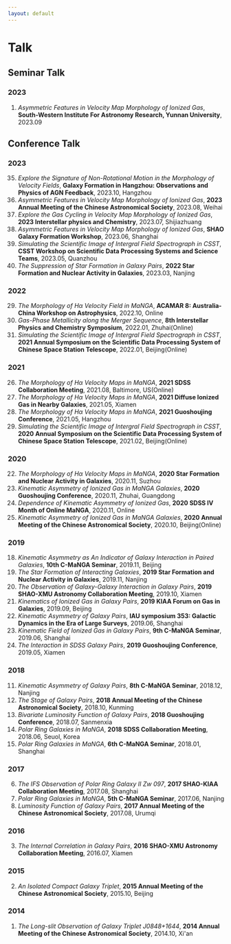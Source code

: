```yaml
---
layout: default
---
```


# Talk

## Seminar Talk

### 2023

1. *Asymmetric Features in Velocity Map Morphology of Ionized Gas*, **South-Western Institute For Astronomy Research, Yunnan University**, 2023.09

## Conference Talk

### 2023

35. *Explore the Signature of Non-Rotational Motion in the Morphology of Velocity Fields*, **Galaxy Formation in Hangzhou: Observations and Physics of AGN Feedback**, 2023.10, Hangzhou
34. *Asymmetric Features in Velocity Map Morphology of Ionized Gas*, **2023 Annual Meeting of the Chinese Astronomical Society**, 2023.08, Weihai
33. *Explore the Gas Cycling in Velocity Map Morphology of Ionized Gas*, **2023 Interstellar physics and Chemistry**, 2023.07, Shijiazhuang
32. *Asymmetric Features in Velocity Map Morphology of Ionized Gas*, **SHAO Galaxy Formation Workshop**, 2023.06, Shanghai
31. *Simulating the Scientific Image of Intergral Field Spectrograph in CSST*, **CSST Workshop on Scientific Data Processing Systems and Science Teams**, 2023.05, Quanzhou
30. *The Suppression of Star Formation in Galaxy Pairs*, **2022 Star Formation and Nuclear Activity in Galaxies**, 2023.03, Nanjing

### 2022

29. *The Morphology of Hα Velocity Field in MaNGA*, **ACAMAR 8: Australia-China Workshop on Astrophysics**, 2022.10, Online
28. *Gas-Phase Metallicity along the Merger Sequence*, **8th Interstellar Physics and Chemistry Symposium**, 2022.01, Zhuhai(Online)
27. *Simulating the Scientific Image of Intergral Field Spectrograph in CSST*, **2021 Annual Symposium on the Scientific Data Processing System of Chinese Space Station Telescope**, 2022.01, Beijing(Online)

### 2021

26. *The Morphology of Hα Velocity Maps in MaNGA*, **2021 SDSS Collaboration Meeting**, 2021.08, Baltimore, US(Online)
25. *The Morphology of Hα Velocity Maps in MaNGA*, **2021 Diffuse Ionized Gas in Nearby Galaxies**, 2021.05, Xiamen
24. *The Morphology of Hα Velocity Maps in MaNGA*, **2021 Guoshoujing Conference**, 2021.05, Hangzhou
23. *Simulating the Scientific Image of Intergral Field Spectrograph in CSST*, **2020 Annual Symposium on the Scientific Data Processing System of Chinese Space Station Telescope**, 2021.02, Beijing(Online)

### 2020

22. *The Morphology of Hα Velocity Maps in MaNGA*, **2020 Star Formation and Nuclear Activity in Galaxies**, 2020.11, Suzhou
21. *Kinematic Asymmetry of Ionized Gas in MaNGA Galaxies*, **2020 Guoshoujing Conference**, 2020.11, Zhuhai, Guangdong
20. *Dependence of Kinematic Asymmetry of Ionized Gas*, **2020 SDSS IV Month of Online MaNGA**, 2020.11, Online
19. *Kinematic Asymmetry of Ionized Gas in MaNGA Galaxies*, **2020 Annual Meeting of the Chinese Astronomical Society**, 2020.10, Beijing(Online)

### 2019

18. *Kinematic Asymmetry as An Indicator of Galaxy Interaction in Paired Galaxies*, **10th C-MaNGA Seminar**, 2019.11, Beijing
17. *The Star Formation of Interacting Galaxies*, **2019 Star Formation and Nuclear Activity in Galaxies**, 2019.11, Nanjing
16. *The Observation of Galaxy-Galaxy Interaction in Galaxy Pairs*, **2019 SHAO-XMU Astronomy Collaboration Meeting**, 2019.10, Xiamen
15. *Kinematics of Ionized Gas in Galaxy Pairs*, **2019 KIAA Forum on Gas in Galaxies**, 2019.09, Beijing
14. *Kinematic Asymmetry of Galaxy Pairs*, **IAU symposium 353: Galactic Dynamics in the Era of Large Surveys**, 2019.06, Shanghai
13. *Kinematic Field of Ionized Gas in Galaxy Pairs*, **9th C-MaNGA Seminar**, 2019.06, Shanghai
12. *The Interaction in SDSS Galaxy Pairs*, **2019 Guoshoujing Conference**, 2019.05, Xiamen

### 2018

11. *Kinematic Asymmetry of Galaxy Pairs*, **8th C-MaNGA Seminar**, 2018.12, Nanjing
10. *The Stage of Galaxy Pairs*, **2018 Annual Meeting of the Chinese Astronomical Society**, 2018.10, Kunming
9. *Bivariate Luminosity Function of Galaxy Pairs*, **2018 Guoshoujing Conference**, 2018.07, Sanmenxia
8. *Polar Ring Galaxies in MaNGA*, **2018 SDSS Collaboration Meeting**, 2018.06, Seuol, Korea
7. *Polar Ring Galaxies in MaNGA*, **6th C-MaNGA Seminar**, 2018.01, Shanghai

### 2017

6. *The IFS Observation of Polar Ring Galaxy II Zw 097*, **2017 SHAO-KIAA Collaboration Meeting**, 2017.08, Shanghai
5. *Polar Ring Galaxies in MaNGA*, **5th C-MaNGA Seminar**, 2017.06, Nanjing
4. *Luminosity Function of Galaxy Pairs*, **2017 Annual Meeting of the Chinese Astronomical Society**, 2017.08, Urumqi

### 2016

3. *The Internal Correlation in Galaxy Pairs*, **2016 SHAO-XMU Astronomy Collaboration Meeting**, 2016.07, Xiamen

### 2015

2. *An Isolated Compact Galaxy Triplet*, **2015 Annual Meeting of the Chinese Astronomical Society**, 2015.10, Beijing

### 2014

1. *The Long-slit Observation of Galaxy Triplet J0848+1644*, **2014 Annual Meeting of the Chinese Astronomical Society**, 2014.10, Xi'an